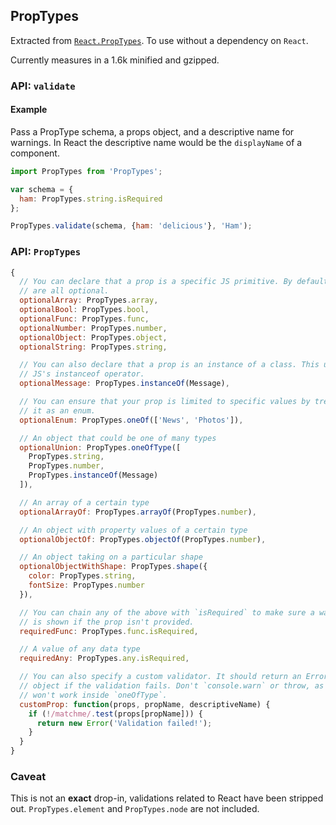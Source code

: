 ## PropTypes

Extracted from [`React.PropTypes`](http://facebook.github.io/react/docs/reusable-components.html#prop-validation). To use without a dependency on `React`.

Currently measures in a 1.6k minified and gzipped.

### API: `validate`

#### Example

Pass a PropType schema, a props object, and a descriptive name for warnings. In React the descriptive name would be the `displayName` of a component.

```js
import PropTypes from 'PropTypes';

var schema = {
  ham: PropTypes.string.isRequired
};

PropTypes.validate(schema, {ham: 'delicious'}, 'Ham');
```

### API: `PropTypes`

```js
{
  // You can declare that a prop is a specific JS primitive. By default, these
  // are all optional.
  optionalArray: PropTypes.array,
  optionalBool: PropTypes.bool,
  optionalFunc: PropTypes.func,
  optionalNumber: PropTypes.number,
  optionalObject: PropTypes.object,
  optionalString: PropTypes.string,

  // You can also declare that a prop is an instance of a class. This uses
  // JS's instanceof operator.
  optionalMessage: PropTypes.instanceOf(Message),

  // You can ensure that your prop is limited to specific values by treating
  // it as an enum.
  optionalEnum: PropTypes.oneOf(['News', 'Photos']),

  // An object that could be one of many types
  optionalUnion: PropTypes.oneOfType([
    PropTypes.string,
    PropTypes.number,
    PropTypes.instanceOf(Message)
  ]),

  // An array of a certain type
  optionalArrayOf: PropTypes.arrayOf(PropTypes.number),

  // An object with property values of a certain type
  optionalObjectOf: PropTypes.objectOf(PropTypes.number),

  // An object taking on a particular shape
  optionalObjectWithShape: PropTypes.shape({
    color: PropTypes.string,
    fontSize: PropTypes.number
  }),

  // You can chain any of the above with `isRequired` to make sure a warning
  // is shown if the prop isn't provided.
  requiredFunc: PropTypes.func.isRequired,

  // A value of any data type
  requiredAny: PropTypes.any.isRequired,

  // You can also specify a custom validator. It should return an Error
  // object if the validation fails. Don't `console.warn` or throw, as this
  // won't work inside `oneOfType`.
  customProp: function(props, propName, descriptiveName) {
    if (!/matchme/.test(props[propName])) {
      return new Error('Validation failed!');
    }
  }
}
```

### Caveat

This is not an **exact** drop-in, validations related to React have been stripped out. `PropTypes.element` and `PropTypes.node` are not included.

